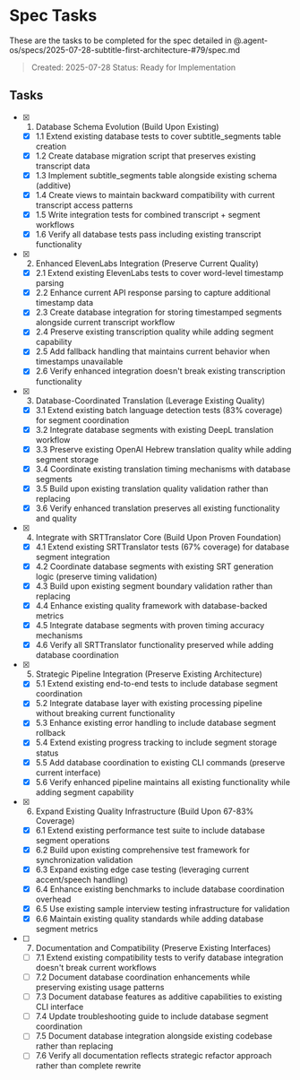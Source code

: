 # Spec Tasks

These are the tasks to be completed for the spec detailed in @.agent-os/specs/2025-07-28-subtitle-first-architecture-#79/spec.md

> Created: 2025-07-28
> Status: Ready for Implementation

## Tasks

- [x] 1. Database Schema Evolution (Build Upon Existing)
  - [x] 1.1 Extend existing database tests to cover subtitle_segments table creation
  - [x] 1.2 Create database migration script that preserves existing transcript data
  - [x] 1.3 Implement subtitle_segments table alongside existing schema (additive)
  - [x] 1.4 Create views to maintain backward compatibility with current transcript access patterns
  - [x] 1.5 Write integration tests for combined transcript + segment workflows
  - [x] 1.6 Verify all database tests pass including existing transcript functionality

- [x] 2. Enhanced ElevenLabs Integration (Preserve Current Quality)
  - [x] 2.1 Extend existing ElevenLabs tests to cover word-level timestamp parsing
  - [x] 2.2 Enhance current API response parsing to capture additional timestamp data
  - [x] 2.3 Create database integration for storing timestamped segments alongside current transcript workflow
  - [x] 2.4 Preserve existing transcription quality while adding segment capability
  - [x] 2.5 Add fallback handling that maintains current behavior when timestamps unavailable
  - [x] 2.6 Verify enhanced integration doesn't break existing transcription functionality

- [x] 3. Database-Coordinated Translation (Leverage Existing Quality)
  - [x] 3.1 Extend existing batch language detection tests (83% coverage) for segment coordination
  - [x] 3.2 Integrate database segments with existing DeepL translation workflow
  - [x] 3.3 Preserve existing OpenAI Hebrew translation quality while adding segment storage
  - [x] 3.4 Coordinate existing translation timing mechanisms with database segments
  - [x] 3.5 Build upon existing translation quality validation rather than replacing
  - [x] 3.6 Verify enhanced translation preserves all existing functionality and quality

- [x] 4. Integrate with SRTTranslator Core (Build Upon Proven Foundation)
  - [x] 4.1 Extend existing SRTTranslator tests (67% coverage) for database segment integration
  - [x] 4.2 Coordinate database segments with existing SRT generation logic (preserve timing validation)
  - [x] 4.3 Build upon existing segment boundary validation rather than replacing
  - [x] 4.4 Enhance existing quality framework with database-backed metrics
  - [x] 4.5 Integrate database segments with proven timing accuracy mechanisms
  - [x] 4.6 Verify all SRTTranslator functionality preserved while adding database coordination

- [x] 5. Strategic Pipeline Integration (Preserve Existing Architecture)
  - [x] 5.1 Extend existing end-to-end tests to include database segment coordination
  - [x] 5.2 Integrate database layer with existing processing pipeline without breaking current functionality
  - [x] 5.3 Enhance existing error handling to include database segment rollback
  - [x] 5.4 Extend existing progress tracking to include segment storage status
  - [x] 5.5 Add database coordination to existing CLI commands (preserve current interface)
  - [x] 5.6 Verify enhanced pipeline maintains all existing functionality while adding segment capability

- [x] 6. Expand Existing Quality Infrastructure (Build Upon 67-83% Coverage)
  - [x] 6.1 Extend existing performance test suite to include database segment operations
  - [x] 6.2 Build upon existing comprehensive test framework for synchronization validation
  - [x] 6.3 Expand existing edge case testing (leveraging current accent/speech handling)
  - [x] 6.4 Enhance existing benchmarks to include database coordination overhead
  - [x] 6.5 Use existing sample interview testing infrastructure for validation
  - [x] 6.6 Maintain existing quality standards while adding database segment metrics

- [ ] 7. Documentation and Compatibility (Preserve Existing Interfaces)
  - [ ] 7.1 Extend existing compatibility tests to verify database integration doesn't break current workflows
  - [ ] 7.2 Document database coordination enhancements while preserving existing usage patterns
  - [ ] 7.3 Document database features as additive capabilities to existing CLI interface
  - [ ] 7.4 Update troubleshooting guide to include database segment coordination
  - [ ] 7.5 Document database integration alongside existing codebase rather than replacing
  - [ ] 7.6 Verify all documentation reflects strategic refactor approach rather than complete rewrite